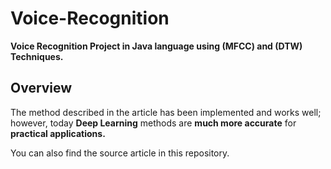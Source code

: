 # Voice-Recognition

**Voice Recognition Project in Java language using (MFCC) and (DTW) Techniques.**

## Overview

The method described in the article has been implemented and works well;  
however, today **Deep Learning** methods are **much more accurate** for **practical applications.**

You can also find the source article in this repository.

